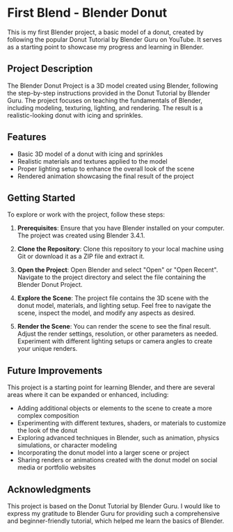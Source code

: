 # First Blend - Blender Donut

This is my first Blender project, a basic model of a donut, created by following the popular Donut Tutorial by Blender Guru on YouTube. It serves as a starting point to showcase my progress and learning in Blender.

## Project Description

The Blender Donut Project is a 3D model created using Blender, following the step-by-step instructions provided in the Donut Tutorial by Blender Guru. The project focuses on teaching the fundamentals of Blender, including modeling, texturing, lighting, and rendering. The result is a realistic-looking donut with icing and sprinkles.

## Features

- Basic 3D model of a donut with icing and sprinkles
- Realistic materials and textures applied to the model
- Proper lighting setup to enhance the overall look of the scene
- Rendered animation showcasing the final result of the project

## Getting Started

To explore or work with the project, follow these steps:

1. **Prerequisites**: Ensure that you have Blender installed on your computer. The project was created using Blender 3.4.1.

2. **Clone the Repository**: Clone this repository to your local machine using Git or download it as a ZIP file and extract it.

3. **Open the Project**: Open Blender and select "Open" or "Open Recent". Navigate to the project directory and select the file containing the Blender Donut Project.

4. **Explore the Scene**: The project file contains the 3D scene with the donut model, materials, and lighting setup. Feel free to navigate the scene, inspect the model, and modify any aspects as desired.

5. **Render the Scene**: You can render the scene to see the final result. Adjust the render settings, resolution, or other parameters as needed. Experiment with different lighting setups or camera angles to create your unique renders.

## Future Improvements

This project is a starting point for learning Blender, and there are several areas where it can be expanded or enhanced, including:

- Adding additional objects or elements to the scene to create a more complex composition
- Experimenting with different textures, shaders, or materials to customize the look of the donut
- Exploring advanced techniques in Blender, such as animation, physics simulations, or character modeling
- Incorporating the donut model into a larger scene or project
- Sharing renders or animations created with the donut model on social media or portfolio websites

## Acknowledgments

This project is based on the Donut Tutorial by Blender Guru. I would like to express my gratitude to Blender Guru for providing such a comprehensive and beginner-friendly tutorial, which helped me learn the basics of Blender.
